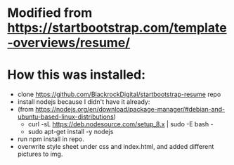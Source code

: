 # Modified from <https://startbootstrap.com/template-overviews/resume/>

# How this was installed:
* clone https://github.com/BlackrockDigital/startbootstrap-resume repo
* install nodejs because I didn't have it already:
*   (from https://nodejs.org/en/download/package-manager/#debian-and-ubuntu-based-linux-distributions)
    * curl -sL https://deb.nodesource.com/setup_8.x | sudo -E bash -
    * sudo apt-get install -y nodejs
* run npm install in repo.
* overwrite style sheet under css and index.html, and added different pictures to img.
